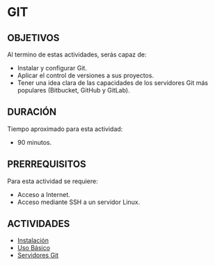 # GIT

## OBJETIVOS

Al termino de estas actividades, serás capaz de:

- Instalar y configurar Git.
- Aplicar el control de versiones a sus proyectos.
- Tener una idea clara de las capacidades de los servidores Git más populares (Bitbucket, GitHub y GitLab).

## DURACIÓN

Tiempo aproximado para esta actividad:

- 90 minutos.

## PRERREQUISITOS

Para esta actividad se requiere:

- Acceso a Internet.
- Acceso mediante SSH a un servidor Linux.

## ACTIVIDADES

- [Instalación](a01.md)
- [Uso Básico](a02.md)
- [Servidores Git](a03.md)
